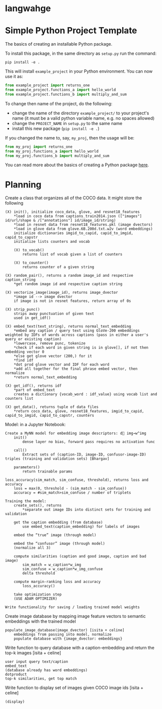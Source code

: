 # langwahge

# Simple Python Project Template

The basics of creating an installable Python package.

To install this package, in the same directory as `setup.py` run the command:

```shell
pip install -e .
```

This will install `example_project` in your Python environment. You can now use it as:

```python
from example_project import returns_one
from example_project.functions_a import hello_world
from example_project.functions_b import multiply_and_sum
```

To change then name of the project, do the following:
   - change the name of the directory `example_project/` to your project's name (it must be a valid python variable name, e.g. no spaces allowed)
   - change the `PROJECT_NAME` in `setup.py` to the same name
   - install this new package (`pip install -e .`)

If you changed the name to, say, `my_proj`, then the usage will be:

```python
from my_proj import returns_one
from my_proj.functions_a import hello_world
from my_proj.functions_b import multiply_and_sum
```

You can read more about the basics of creating a Python package [here](https://www.pythonlikeyoumeanit.com/Module5_OddsAndEnds/Modules_and_Packages.html).


# Planning

Create a class that organizes all of the COCO data. It might store the following

    (X) init(), initialize coco_data, glove, and resnet18_features
        *load in coco data from captions_train2014.json (["images"] id/url/shape & /["annotations"] id/image_id/string)
        *load in resnet data from resnet18_features.pkl (image dvectors)
        *load in glove data from glove.6B.200d.txt.w2v (word embeddings)
        initialize dictionaries imgid_to_capid, capid_to_imgid, capid_to_capstr
        initialize lists counters and vocab
        
        (X) to_vocab()
            returns list of vocab given a list of counters
        
        (X) to_counter()
            returns counter of a given string
    
    (X) random_pair(), returns a random image_id and respective caption_string
        *get random image id and respective caption string

    (X) vectorize_image(image_id), returns image_dvector
        *image id --> image dvector
        if image is not in resnet features, return array of 0s

    (X) strip_punc()
        strips away punctuation of given text
        used in get_idf()

    (X) embed_text(text_string), returns normal_text_embedding
        *embed any caption / query text using GloVe-200 embeddings weighted by IDFs of words across captions (pass in either a user's query or existing caption)     
        *lowercase, remove punc, tokenize
        *check if each word in given string is in glove[], if not then embedding vector 0
        *else get glove vector (200,) for it
        *find idf
        *dot prod glove vector and IDF for each word
        *add all together for the final phrase embed vector, then normalize
        *return normal_text_embedding

    (X) get_idf(), returns idf
        *part of embed_text
        creates a dictionary {vocab_word : idf_value} using vocab list and counters list

    (X) get_data(), returns tuple of data files
        *return coco_data, glove, resnet18_features, imgid_to_capid, capid_to_imgid, capid_to_capstr, counters

Model: in a Jupyter Notebook:

    Create a MyNN model for embedding image descriptors: d⃗ img→w^img
        init()
            dense layer no bias, forward pass requires no activation func

        call()
            Extract sets of (caption-ID, image-ID, confusor-image-ID) triples (training and validation sets) [Bhargav]
        
        parameters()
            return trainable params

    loss_accuracy(sim_match, sim_confuse, threshold), returns loss and accuracy
        loss = max(0, threshold - (sim_match - sim_confuse))
        accuracy = #sim_match>sim_confuse / number of triplets

    Training the model:
        create_sets(), returns 
            *separate out image IDs into distinct sets for training and validation

        get the caption embedding (from database)
            use embed_text(caption_embedding) for labels of images
        
        embed the “true” image (through model)

        embed the “confusor” image (through model)
        (normalize all 3)  
                        
        compute similarities (caption and good image, caption and bad image)
            sim_match = w_caption*w_img
            sim_confuse = w_caption*w_img_confuse
            delta threshold

        compute margin-ranking loss and accuracy
            loss_accuracy()

        take optimization step
        (USE ADAM OPTIMIZER)

    Write functionality for saving / loading trained model weights


Create image database by mapping image feature vectors to semantic embeddings with the trained model

    populate_image_database(image_dvector) [isita + celine]
        embeddings from passing into model, normalize
        populate database with {image_dvector: embeddings}

Write function to query database with a caption-embedding and return the top-k images [isita + celine]

    user input query text/caption
    embed_text
    (database already has word embeddings)
    dotproduct
    top-k similarities, get top match

Write function to display set of images given COCO image ids [isita + celine]

    (display)